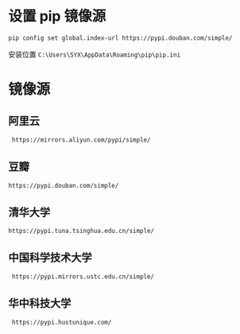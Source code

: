 # 设置 pip 镜像源

```bash
pip config set global.index-url https://pypi.douban.com/simple/
```

安装位置 `C:\Users\SYX\AppData\Roaming\pip\pip.ini`

# 镜像源

## 阿里云

```bash
 https://mirrors.aliyun.com/pypi/simple/
```

## 豆瓣

```bash
https://pypi.douban.com/simple/
```

## 清华大学

```bash
https://pypi.tuna.tsinghua.edu.cn/simple/
```

## 中国科学技术大学

```bash
 https://pypi.mirrors.ustc.edu.cn/simple/
```

## 华中科技大学

```bash
 https://pypi.hustunique.com/
```
